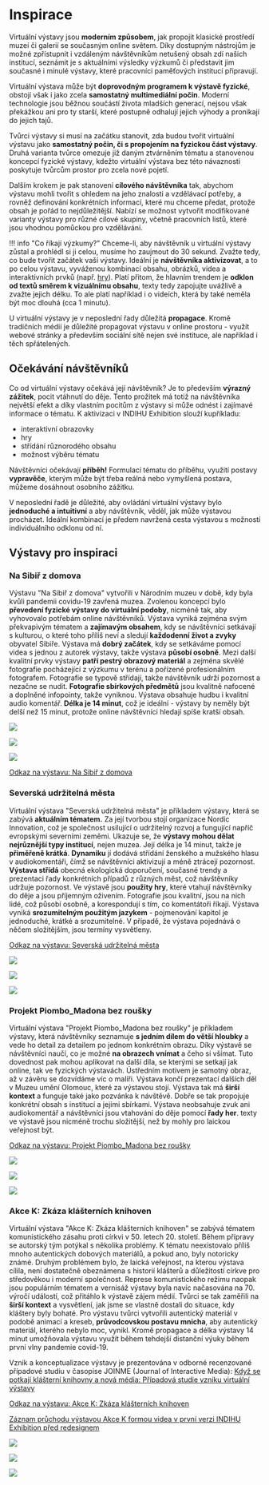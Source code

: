 # Inspirace

Virtuální výstavy jsou **moderním způsobem**, jak propojit klasické prostředí muzeí či galerií se současným online světem. Díky dostupným nástrojům je možné zpřístupnit i vzdáleným návštěvníkům netušený obsah zdí našich institucí, seznámit je s aktuálními výsledky výzkumů či představit jim současné i minulé výstavy, které pracovníci paměťových institucí připravují. 

Virtuální výstava může být **doprovodným programem k výstavě fyzické**, obstojí však i jako zcela **samostatný multimediální počin**. Moderní technologie jsou běžnou součástí života mladších generací, nejsou však překážkou ani pro ty starší, které postupně odhalují jejich výhody a pronikají do jejich tajů. 

Tvůrci výstavy si musí na začátku stanovit, zda budou tvořit virtuální výstavu jako **samostatný počin, či s propojením na fyzickou část výstavy**. Druhá varianta tvůrce omezuje již daným ztvárněním tématu a stanovenou koncepcí fyzické výstavy, kdežto virtuální výstava bez této návaznosti poskytuje tvůrcům prostor pro zcela nové pojetí. 

Dalším krokem je pak stanovení **cílového návštěvníka** tak, abychom výstavu mohli tvořit s ohledem na jeho znalosti a vzdělávací potřeby, a rovněž definování konkrétních informací, které mu chceme předat, protože obsah je pořád to nejdůležitější. Nabízí se možnost vytvořit modifikované varianty výstavy pro různé cílové skupiny, včetně pracovních listů, které jsou vhodnou pomůckou pro vzdělávání. 

!!! info "Co říkají výzkumy?"
    Chceme-li, aby návštěvník u virtuální výstavy zůstal a prohlédl si ji celou, musíme ho zaujmout do 30 sekund. Zvažte tedy, co bude tvořit začátek vaší výstavy. Ideální je **návštěvníka aktivizovat**, a to po celou výstavu, vyváženou kombinací obsahu, obrázků, videa a interaktivních prvků (např. [hry](hry.md)). Platí přitom, že hlavním trendem je **odklon od textů směrem k vizuálnímu obsahu**, texty tedy zapojujte uvážlivě a zvažte jejich délku. To ale platí například i o videích, která by také neměla být moc dlouhá (cca 1 minutu). 

U virtuální výstavy je v neposlední řady důležitá **propagace**. Kromě tradičních médií je důležité propagovat výstavu v online prostoru - využít webové stránky a především sociální sítě nejen své instituce, ale například i těch spřátelených. 

## Očekávání návštěvníků 

Co od virtuální výstavy očekává její návštěvník? Je to především **výrazný zážitek**, pocit vtáhnutí do děje. Tento prožitek má totiž na návštěvníka největší efekt a díky vlastním pocitům z výstavy si může odnést i zajímavé informace o tématu. K aktivizaci v INDIHU Exhibition slouží kupříkladu: 

- interaktivní obrazovky
- hry
- střídání různorodého obsahu
- možnost výběru tématu

Návštěvníci očekávají **příběh!** Formulací tématu do příběhu, využití postavy **vypravěče**, kterým může být třeba reálná nebo vymyšlená postava, můžeme dosáhnout osobního zážitku. 

V neposlední řadě je důležité, aby ovládání virtuální výstavy bylo **jednoduché a intuitivní** a aby návštěvník, věděl, jak může výstavou procházet. Ideální kombinací je předem navržená cesta výstavou s možností individuálního odklonu od ní. 

## Výstavy pro inspiraci

### Na Sibiř z domova

Výstavu "Na Sibiř z domova" vytvořili v Národním muzeu v době, kdy byla kvůli pandemii covidu-19 zavřená muzea. Zvolenou koncepcí bylo **převedení fyzické výstavy do virtuální podoby**, nicméně tak, aby vyhovovalo potřebám online návštěvníků. Výstava vyniká zejména svým překvapivým tématem a **zajímavým obsahem**, kdy se návštěvníci setkávají s kulturou, o které toho příliš neví a sledují **každodenní život a zvyky** obyvatel Sibiře. Výstava má **dobrý začátek**, kdy se setkáváme pomocí videa s jednou z autorek výstavy, takže výstava **působí osobně**. Mezi další kvalitní prvky výstavy **patří pestrý obrazový materiál** a zejména skvělé fotografie pocházející z výzkumu v terénu a pořízené profesionálním fotografem. Fotografie se typově střídají, takže návštěvník udrží pozornost a nezačne se nudit. **Fotografie sbírkových předmětů** jsou kvalitně nafocené a doplněné infopointy, takže vyniknou. Výstava obsahuje hudbu i kvalitní audio komentář. **Délka je 14 minut**, což je ideální - výstavy by neměly být delší než 15 minut, protože online návštěvníci hledají spíše kratší obsah. 

![](img/sibir1.png)

![](img/sibir2.png)

![](img/sibir3.png)

[Odkaz na výstavu: Na Sibiř z domova](https://exhibition.indihu.cz/view/na-sibir-z-domova/)

### Severská udržitelná města

Virtuální výstava "Severská udržitelná města" je příkladem výstavy, která se zabývá **aktuálním tématem.** Za její tvorbou stojí organizace Nordic Innovation, což je společnost usilující o udržitelný rozvoj a fungující napříč evropskými severními zeměmi. Ukazuje se, že **výstavy mohou dělat nejrůznější typy institucí**, nejen muzea. Její délka je 14 minut, takže je **přiměřeně krátká**. **Dynamiku** jí dodává střídání ženského a mužského hlasu v audiokomentáři, čímž se návštěvníci aktivizují a méně ztrácejí pozornost. **Výstava střídá** obecná ekologická doporučení, současné trendy a prezentaci řady konkrétních případů z různých měst, což návštěvníky udržuje pozornost. Ve výstavě jsou **použity hry**, které vtahují návštěvníky do děje a jsou příjemným oživením. Fotografie jsou kvalitní, jsou na nich lidé, což působí osobně, a korespondují s tím, co komentátoři říkají. Výstava vyniká **srozumitelným použitým jazykem** - pojmenování kapitol je jednoduché, krátké a srozumitelné. V případě, že výstava pojednává o něčem složitějším, jsou termíny vysvětleny. 

[Odkaz na výstavu: Severská udržitelná města](https://exhibition.indihu.cz/view/severska-udrzitelna-mesta/)

![](img/severska-mesta2.png)

![](img/severska-mesta1.png)

![](img/severska-mesta3.png)

### Projekt Piombo_Madona bez roušky

Virtuální výstava "Projekt Piombo_Madona bez roušky" je příkladem výstavy, která návštěvníky seznamuje **s jedním dílem do větší hloubky** a vede ho detail za detailem po jednom konkrétním obrazu. Díky výstavě se návštěvníci naučí, co je možné **na obrazech vnímat** a čeho si všímat. Tuto dovednost pak mohou aplikovat na další díla, se kterými se setkají jak online, tak ve fyzických výstavách. Ústředním motivem je samotný obraz, až v závěru se dozvídáme víc o malíři. Výstava končí prezentací dalších děl v Muzeu umění Olomouc, které za výstavou stojí. Výstava tak má **širší kontext** a funguje také jako pozvánka k návštěvě. Dobře se tak propojuje konkrétní obsah s institucí a jejími sbírkami. Výstava neobsahuje zvuk ani audiokomentář a návštěvníci jsou vtahování do děje pomocí **řady her**. texty ve výstavě jsou nicméně trochu složitější, než by mohly pro laickou veřejnost být. 

[Odkaz na výstavu: Projekt Piombo_Madona bez roušky](https://exhibition.indihu.cz/view/ProjektPiombo2021-05-05T115848277Z/1/0)

![](img/piombo1.png)

![](img/piombo2.png)

![](img/piombo3.png)

### Akce K: Zkáza klášterních knihoven 

Virtuální výstava "Akce K: Zkáza klášterních knihoven" se zabývá tématem komunistického zásahu proti církvi v 50. letech 20. století. Během přípravy se autorský tým potýkal s několika problémy. K tématu neexistovalo příliš mnoho autentických dobových materiálů, a pokud ano, byly notoricky známé. Druhým problémem bylo, že laická veřejnost, na kterou výstava cílila, není dostatečně obeznámena s historií klášterů a důležitostí církve pro středověkou i moderní společnost. Represe komunistického režimu naopak jsou populárním tématem a vernisáž výstavy byla navíc načasována na 70. výročí událostí, což přitáhlo k výstavě zájem médií. Tvůrci se tak zaměřili na **širší kontext** a vysvětlení, jak jsme se vlastně dostali do situace, kdy kláštery byly bohaté. Pro výstavu tvůrci vytvořili autentický materiál v podobě animací a kreseb, **průvodcovskou postavu mnicha**, aby autentický materiál, kterého nebylo moc, vynikl. Kromě propagace a délka výstavy 14 minut umožňovala výstavu využít během tehdejší distanční výuky během první vlny pandemie covid-19. 

Vznik a konceptualizace výstavy je prezentována v odborné recenzované případové studiu v časopise JOINME (Journal of Interactive Media): [Když se potkají klášterní knihovny a nová média: Případová studie vzniku virtuální výstavy](https://joinme-muni.cz/show-article.php)

[Odkaz na výstavu: Akce K: Zkáza klášterních knihoven](https://exhibition.indihu.cz/view/akce-k)

[Záznam průchodu výstavou Akce K formou videa v první verzi INDIHU Exhibition před redesignem](https://youtu.be/I3EHBzh4onw?si=leUwkGX47dvwux7l)

![](img/akcek1.png)

![](img/akcek2.png)

![](img/akcek3.png)